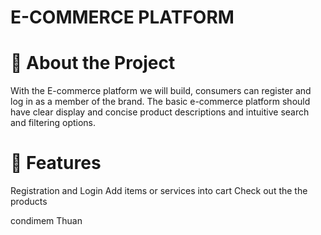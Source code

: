 # E-COMMERCE PLATFORM

# 🚀 About the Project

With the E-commerce platform we will build, consumers can register and log in as a member of the brand. The basic e-commerce platform should have clear display and concise product descriptions and intuitive search and filtering options.


# 🧐 Features

Registration and Login
Add items or services into cart
Check out the the products

condimem Thuan
